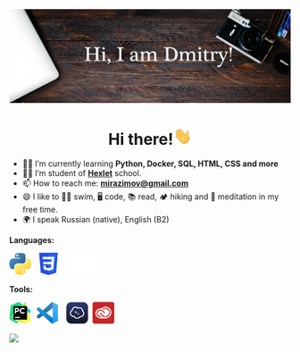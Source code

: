 <img src="https://raw.githubusercontent.com/MirDima/MirDima/main/images/Git-bg.png" >

<h1 align="center">Hi there!<img src="https://raw.githubusercontent.com/MirDima/MirDima/main/images/Hi.gif" height="32"></h1>

- 👨‍🎓 I’m currently learning **Python, Docker, SQL, HTML, CSS and more** 
- 👨‍💻 I’m student of **[Hexlet](https://ru.hexlet.io/u/mirazimov)** school.
- 📫 How to reach me: **mirazimov@gmail.com**
- 😄 I like to 🏊🏻 swim, 🖥 code, 📚 read, 🏕 hiking and 🌱 meditation in my free time.
- 🌍 I speak Russian (native), English (B2)

**Languages:**

<a href="https://www.python.org/" target="_blank"> <img src="https://raw.githubusercontent.com/MirDima/MirDima/main/images/python_logo.png" alt="python" height="40"/></a>
<a href="https://www.w3schools.com/" target="_blank"> <img src="https://raw.githubusercontent.com/MirDima/MirDima/main/images/css_logo.png" alt="css" height="40" hspace="8"/></a>
 <a href="https://www.markdownguide.org/" target="_blank"> <img src="https://raw.githubusercontent.com/MirDima/MirDima/main/images/markdown_logo.png" alt="markdown" height="40"/></a>

**Tools:**

<a href="https://www.jetbrains.com/pycharm/" target="_blank"> <img src="https://raw.githubusercontent.com/MirDima/MirDima/main/images/pycharm_logo.png" alt="pycharm" height="40"/></a>
<a href="https://code.visualstudio.com/" target="_blank"> <img src="https://raw.githubusercontent.com/MirDima/MirDima/main/images/VSCode_logo.png" alt="vscode" height="40" hspace="5.5"/></a>
<a href="https://termius.com/" target="_blank"> <img src="https://raw.githubusercontent.com/MirDima/MirDima/main/images/termius_logo.png" alt="termius" height="40" hspace="5"/></a>
<a href="https://adobe.com/" target="_blank"> <img src="https://raw.githubusercontent.com/MirDima/MirDima/main/images/adobe_logo.png" alt="adobe" height="40"/></a>


![](https://www.codewars.com/users/MirazimovD/badges/large)


[//]: # ([![trophy]&#40;https://github-profile-trophy.vercel.app/?username=MirDima&theme=gruvbox&#41;]&#40;https://github.com/MirDima/github-profile-trophy&#41;)

[//]: # ()
[//]: # ([![GitHub Streak]&#40;https://github-readme-streak-stats.herokuapp.com/?user=MirDima&#41;]&#40;https://git.io/streak-stats&#41;)

